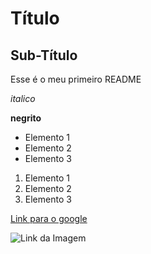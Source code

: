 # Título

## Sub-Título

Esse é o meu primeiro README

*italico*

**negrito**

- Elemento 1
- Elemento 2
- Elemento 3

1) Elemento 1
2) Elemento 2
3) Elemento 3

[Link para o google](https://www.google.com.br)

![Link da Imagem](https://res.cloudinary.com/practicaldev/image/fetch/s--ZqwTtpA6--/c_limit%2Cf_auto%2Cfl_progressive%2Cq_auto%2Cw_880/https://dev-to-uploads.s3.amazonaws.com/uploads/articles/6vq45tzju4l6m3aijeoq.png)